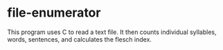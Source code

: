 # file-enumerator
This program uses C to read a text file. It then counts individual syllables, words, sentences, and calculates the flesch index.
